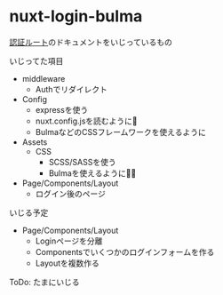 # nuxt-login-bulma
[認証ルート](https://ja.nuxtjs.org/examples/auth-routes/)のドキュメントをいじっているもの

いじってた項目
* middleware
  * Authでリダイレクト
* Config
  * expressを使う
  * nuxt.config.jsを読むように
  * BulmaなどのCSSフレームワークを使えるように
* Assets
  * CSS
    * SCSS/SASSを使う
    * Bulmaを使えるように
* Page/Components/Layout
  * ログイン後のページ

いじる予定
* Page/Components/Layout
  * Loginページを分離
  * Componentsでいくつかのログインフォームを作る
  * Layoutを複数作る

ToDo: たまにいじる

